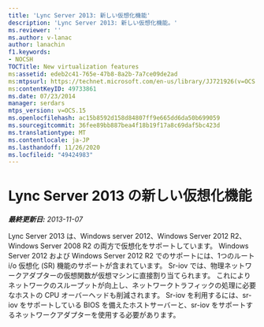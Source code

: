 ```yaml
---
title: 'Lync Server 2013: 新しい仮想化機能'
description: 'Lync Server 2013: 新しい仮想化機能。'
ms.reviewer: ''
ms.author: v-lanac
author: lanachin
f1.keywords:
- NOCSH
TOCTitle: New virtualization features
ms:assetid: edeb2c41-765e-47b8-8a2b-7a7ce09de2ad
ms:mtpsurl: https://technet.microsoft.com/en-us/library/JJ721926(v=OCS.15)
ms:contentKeyID: 49733861
ms.date: 07/23/2014
manager: serdars
mtps_version: v=OCS.15
ms.openlocfilehash: ac15b8592d158d84807ff9e665dd6da50b699059
ms.sourcegitcommit: 36fee89bb887bea4f18b19f17a8c69daf5bc423d
ms.translationtype: MT
ms.contentlocale: ja-JP
ms.lasthandoff: 11/26/2020
ms.locfileid: "49424983"
---
```

# <a name="new-virtualization-features-in-lync-server-2013"></a>Lync Server 2013 の新しい仮想化機能

<div data-xmlns="http://www.w3.org/1999/xhtml">

<div class="topic" data-xmlns="http://www.w3.org/1999/xhtml" data-msxsl="urn:schemas-microsoft-com:xslt" data-cs="https://msdn.microsoft.com/">

<div data-asp="https://msdn2.microsoft.com/asp">



</div>

<div id="mainSection">

<div id="mainBody">

<span> </span>

_**最終更新日:** 2013-11-07_

Lync Server 2013 は、Windows server 2012、Windows Server 2012 R2、Windows Server 2008 R2 の両方で仮想化をサポートしています。 Windows Server 2012 および Windows Server 2012 R2 でのサポートには、1つのルート i/o 仮想化 (SR) 機能のサポートが含まれています。 Sr-iov では、物理ネットワークアダプターの仮想関数が仮想マシンに直接割り当てられます。 これによりネットワークのスループットが向上し、ネットワークトラフィックの処理に必要なホストの CPU オーバーヘッドも削減されます。 Sr-iov を利用するには、sr-iov をサポートしている BIOS を備えたホストサーバーと、sr-iov をサポートするネットワークアダプターを使用する必要があります。

</div>

<span> </span>

</div>

</div>

</div>

